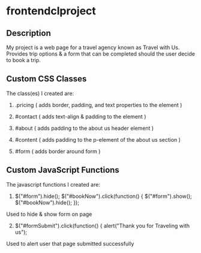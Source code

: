 # frontendclproject

## Description

My project is a web page for a travel agency known as Travel with Us. Provides trip options & a form that can be completed should the user decide to book a trip.

## Custom CSS Classes

The class(es) I created are:

1. .pricing ( adds border, padding, and text properties to the element )

2. #contact ( adds text-align & padding to the element )

3. #about ( adds padding to the about us header element )

4. #content ( adds padding to the p-element of the about us section )

5. #form ( adds border around form )

## Custom JavaScript Functions

The javascript functions I created are:

1.  $("#form").hide();
    $("#bookNow").click(function() {
      $("#form").show();
      $("#bookNow").hide();
});

Used to hide & show form on page

2. $("#formSubmit").click(function() {
    alert("Thank you for Traveling with us");
    
Used to alert user that page submitted successfully  
